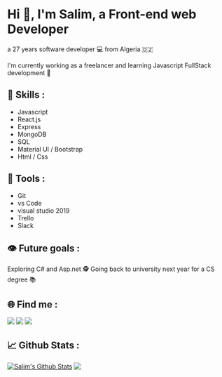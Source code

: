 # Hi 👋, I'm Salim, a Front-end web Developer

a 27 years software developer 💻   from Algeria 🇩🇿 

I'm currently working as a freelancer and learning Javascript FullStack development 🚀 

## 💼 Skills : 
* Javascript     
* React.js    
* Express    
* MongoDB 
* SQL
* Material UI / Bootstrap
* Html / Css

## 🧰 Tools :
* Git
* vs Code
* visual studio 2019
* Trello
* Slack

## 👁 Future goals :

Exploring C# and Asp.net 🕵
Going back to university next year for a CS degree 📚

## 🌐 Find me :

<a href="https://www.linkedin.com/in/salim-driai-b850091b3/" target="_blank"><img src="https://img.icons8.com/cute-clipart/64/000000/linkedin.png"/></a>
<a href="https://www.instagram.com/code_warrior47/" target="_blank"><img src="https://img.icons8.com/cute-clipart/64/000000/instagram-new.png"/></a>
<a href="https://twitter.com/DriaiSalim" target="_blank"><img src="https://img.icons8.com/cute-clipart/64/000000/twitter.png"/></a>

## 📈 Github Stats :
<a href="https://github.com/iskandar47">
<img align="center" alt="Salim's Github Stats" src="https://github-readme-stats.codestackr.vercel.app/api?username=iskandar47&show_icons=true&hide_border=true&count_private=true&include_all_commits=true&theme=radical" /></a>

<a href="https://github.com/iskandar47">
  <img align="center" src="https://github-readme-stats.anuraghazra1.vercel.app/api/top-langs/?username=iskandar47&layout=compact&theme=radical" />
</a>
